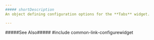 ```yaml
---
##### shortDescription
An object defining configuration options for the **Tabs** widget.

---
```

#####See Also#####
#include common-link-configurewidget